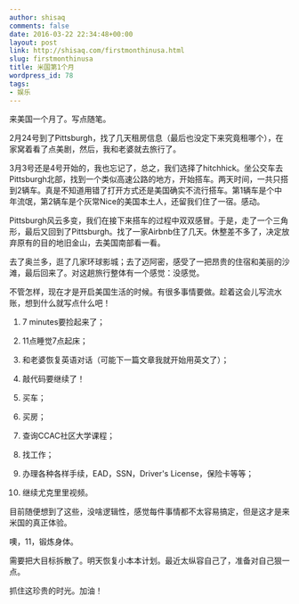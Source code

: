 ```yaml
---
author: shisaq
comments: false
date: 2016-03-22 22:34:48+00:00
layout: post
link: http://shisaq.com/firstmonthinusa.html
slug: firstmonthinusa
title: 米国第1个月
wordpress_id: 78
tags:
- 娱乐
---
```


来美国一个月了。写点随笔。




2月24号到了Pittsburgh，找了几天租房信息（最后也没定下来究竟租哪个），在家窝着看了点美剧，然后，我和老婆就去旅行了。




3月3号还是4号开始的，我也忘记了，总之，我们选择了hitchhick。坐公交车去Pittsburgh北部，找到一个类似高速公路的地方，开始搭车。两天时间，一共只搭到2辆车。真是不知道用错了打开方式还是美国确实不流行搭车。第1辆车是个中年流氓，第2辆车是个灰常Nice的美国本土人，还留我们住了一宿。感动。




Pittsburgh风云多变，我们在接下来搭车的过程中双双感冒。于是，走了一个三角形，最后又回到了Pittsburgh。找了一家Airbnb住了几天。休整差不多了，决定放弃原有的目的地旧金山，去美国南部看一看。




去了奥兰多，逛了几家环球影城；去了迈阿密，感受了一把昂贵的住宿和美丽的沙滩，最后回来了。对这趟旅行整体有一个感觉：没感觉。




不管怎样，现在才是开启美国生活的时候。有很多事情要做。趁着这会儿写流水账，想到什么就写点什么吧！






	
  1. 7 minutes要捡起来了；

	
  2. 11点睡觉7点起床；

	
  3. 和老婆恢复英语对话（可能下一篇文章我就开始用英文了）；

	
  4. 敲代码要继续了！

	
  5. 买车；

	
  6. 买房；

	
  7. 查询CCAC社区大学课程；

	
  8. 找工作；

	
  9. 办理各种各样手续，EAD，SSN，Driver's License，保险卡等等；

	
  10. 继续尤克里里视频。




目前随便想到了这些，没啥逻辑性，感觉每件事情都不太容易搞定，但是这才是来米国的真正体验。




噢，11，锻炼身体。




需要把大目标拆散了。明天恢复小本本计划。最近太纵容自己了，准备对自己狠一点。




抓住这珍贵的时光。加油！



